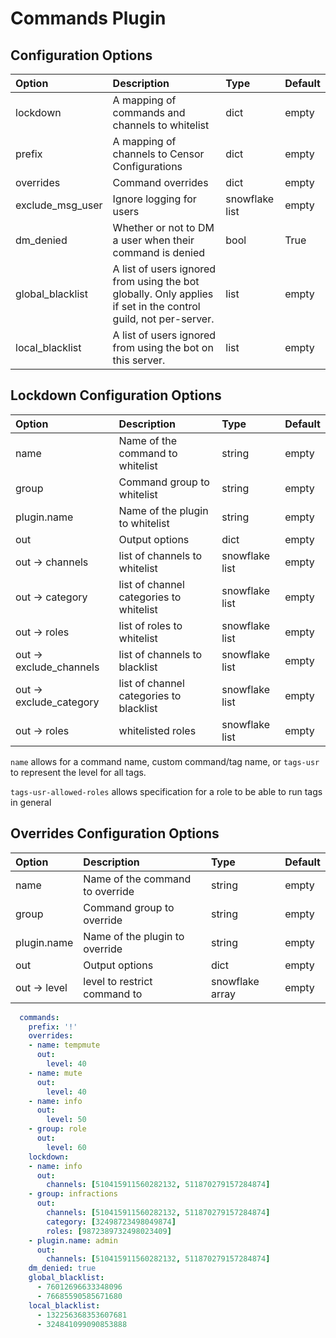 # Commands Plugin

## Configuration Options

| Option | Description | Type | Default |
| :--- | :--- | :--- | :--- |
| lockdown | A mapping of commands and channels to whitelist | dict | empty |
| prefix | A mapping of channels to Censor Configurations | dict | empty |
| overrides | Command overrides  | dict | empty |
| exclude\_msg\_user | Ignore logging for users | snowflake list | empty |
| dm\_denied | Whether or not to DM a user when their command is denied | bool | True |
| global\_blacklist | A list of users ignored from using the bot globally. Only applies if set in the control guild, not per-server. | list | empty |
| local\_blacklist | A list of users ignored from using the bot on this server. | list | empty |

## Lockdown Configuration Options

| Option | Description | Type | Default |
| :--- | :--- | :--- | :--- |
| name | Name of the command to whitelist | string | empty |
| group | Command group to  whitelist | string | empty |
| plugin.name | Name of the plugin to whitelist | string | empty |
| out | Output options | dict | empty |
| out -&gt; channels | list of channels to whitelist | snowflake list | empty |
| out -&gt; category | list of channel categories to whitelist | snowflake list | empty |
| out -&gt; roles | list of roles to whitelist | snowflake list | empty |
| out -&gt; exclude\_channels | list of channels to blacklist | snowflake list | empty |
| out -&gt; exclude\_category | list of channel categories to blacklist | snowflake list | empty |
| out -&gt; roles | whitelisted roles | snowflake list | empty |

`name` allows for a command name, custom command/tag name, or `tags-usr` to represent the level for all tags.

`tags-usr-allowed-roles` allows specification for a role to be able to run tags in general

## Overrides Configuration Options

| Option | Description | Type | Default |
| :--- | :--- | :--- | :--- |
| name | Name of the command to override | string | empty |
| group | Command group to  override | string | empty |
| plugin.name | Name of the plugin to override | string | empty |
| out | Output options | dict | empty |
| out -&gt; level | level to restrict command to | snowflake array | empty |



```yaml
  commands:
    prefix: '!'
    overrides:
    - name: tempmute
      out:
        level: 40
    - name: mute
      out:
        level: 40
    - name: info
      out:
        level: 50
    - group: role
      out:
        level: 60
    lockdown:
    - name: info
      out:
        channels: [510415911560282132, 511870279157284874]
    - group: infractions
      out:
        channels: [510415911560282132, 511870279157284874]
        category: [32498723498049874]
        roles: [9872389732498023409]
    - plugin.name: admin
      out:
        channels: [510415911560282132, 511870279157284874]
    dm_denied: true
    global_blacklist:
      - 76012696633348096
      - 76685590585671680
    local_blacklist:
      - 132256368353607681
      - 324841099090853888
```

